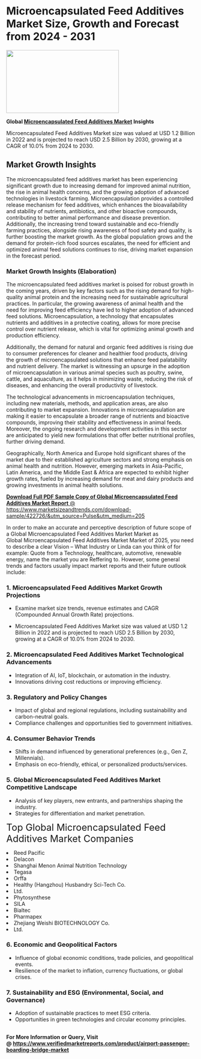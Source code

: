 <H1>Microencapsulated Feed Additives Market Size, Growth and Forecast from 2024 - 2031</H1><img class="aligncenter size-medium wp-image-584254" src="https://thirdeyenews.in/wp-content/uploads/2024/09/Global-Market-Research-300x168.jpeg" alt="" width="300" height="168" /><p><strong>Global&nbsp;<a href="https://www.marketsizeandtrends.com/download-sample/422726/&amp;utm_source=Pulse&amp;utm_medium=205">Microencapsulated Feed Additives Market</a> Insights</strong></p><p>Microencapsulated Feed Additives Market size was valued at USD 1.2 Billion in 2022 and is projected to reach USD 2.5 Billion by 2030, growing at a CAGR of 10.0% from 2024 to 2030.</p><p><h2>Market Growth Insights</h2> <p>The microencapsulated feed additives market has been experiencing significant growth due to increasing demand for improved animal nutrition, the rise in animal health concerns, and the growing adoption of advanced technologies in livestock farming. Microencapsulation provides a controlled release mechanism for feed additives, which enhances the bioavailability and stability of nutrients, antibiotics, and other bioactive compounds, contributing to better animal performance and disease prevention. Additionally, the increasing trend toward sustainable and eco-friendly farming practices, alongside rising awareness of food safety and quality, is further boosting the market growth. As the global population grows and the demand for protein-rich food sources escalates, the need for efficient and optimized animal feed solutions continues to rise, driving market expansion in the forecast period.</p> <p><a href="download-sample-link"></a></p> <h3>Market Growth Insights (Elaboration)</h3> <p>The microencapsulated feed additives market is poised for robust growth in the coming years, driven by key factors such as the rising demand for high-quality animal protein and the increasing need for sustainable agricultural practices. In particular, the growing awareness of animal health and the need for improving feed efficiency have led to higher adoption of advanced feed solutions. Microencapsulation, a technology that encapsulates nutrients and additives in a protective coating, allows for more precise control over nutrient release, which is vital for optimizing animal growth and production efficiency.</p> <p>Additionally, the demand for natural and organic feed additives is rising due to consumer preferences for cleaner and healthier food products, driving the growth of microencapsulated solutions that enhance feed palatability and nutrient delivery. The market is witnessing an upsurge in the adoption of microencapsulation in various animal species such as poultry, swine, cattle, and aquaculture, as it helps in minimizing waste, reducing the risk of diseases, and enhancing the overall productivity of livestock.</p> <p>The technological advancements in microencapsulation techniques, including new materials, methods, and application areas, are also contributing to market expansion. Innovations in microencapsulation are making it easier to encapsulate a broader range of nutrients and bioactive compounds, improving their stability and effectiveness in animal feeds. Moreover, the ongoing research and development activities in this sector are anticipated to yield new formulations that offer better nutritional profiles, further driving demand.</p> <p>Geographically, North America and Europe hold significant shares of the market due to their established agriculture sectors and strong emphasis on animal health and nutrition. However, emerging markets in Asia-Pacific, Latin America, and the Middle East & Africa are expected to exhibit higher growth rates, fueled by increasing demand for meat and dairy products and growing investments in animal health solutions.</p> <p><a href="get-more-link"></p><p><span class=""><strong>Download Full PDF Sample Copy of Global Microencapsulated Feed Additives Market Report</strong> @ <a href="https://www.marketsizeandtrends.com/download-sample/422726/&amp;utm_source=Pulse&amp;utm_medium=205" target="_blank">https://www.marketsizeandtrends.com/download-sample/422726/&amp;utm_source=Pulse&amp;utm_medium=205</a></span></p><p>In order to make an accurate and perceptive description of future scope of a Global&nbsp;Microencapsulated Feed Additives Market Market as Global&nbsp;Microencapsulated Feed Additives Market Market of 2025, you need to describe a clear Vision &ndash; What Industry or Linda can you think of for example: Quote from a Technology, healthcare, automotive, renewable energy, name the market you are Reffering to. However, some general trends and factors usually impact market reports and their future outlook include:</p><h3>1.&nbsp;<strong>Microencapsulated Feed Additives Market Growth Projections</strong></h3><ul><li>Examine market size trends, revenue estimates and CAGR (Compounded Annual Growth Rate) projections.</li><li><p>Microencapsulated Feed Additives Market size was valued at USD 1.2 Billion in 2022 and is projected to reach USD 2.5 Billion by 2030, growing at a CAGR of 10.0% from 2024 to 2030.</p></li></ul><h3>2.&nbsp;<strong>Microencapsulated Feed Additives Market Technological Advancements</strong></h3><ul><li>Integration of AI, IoT, blockchain, or automation in the industry.</li><li>Innovations driving cost reductions or improving efficiency.</li></ul><h3>3.&nbsp;<strong>Regulatory and Policy Changes</strong></h3><ul><li>Impact of global and regional regulations, including sustainability and carbon-neutral goals.</li><li>Compliance challenges and opportunities tied to government initiatives.</li></ul><h3>4.&nbsp;<strong>Consumer Behavior Trends</strong></h3><ul><li>Shifts in demand influenced by generational preferences (e.g., Gen Z, Millennials).</li><li>Emphasis on eco-friendly, ethical, or personalized products/services.</li></ul><h3>5.&nbsp;<strong>Global Microencapsulated Feed Additives Market Competitive Landscape</strong></h3><ul><li>Analysis of key players, new entrants, and partnerships shaping the industry.</li><li>Strategies for differentiation and market penetration.</li></ul><p data-pm-slice="1 1 []"><span style="color: inherit; font-family: inherit; font-size: 25px;">Top Global Microencapsulated Feed Additives Market Companies</span></p><div class="" data-test-id=""><p><li>Reed Pacific</li><li> Delacon</li><li> Shanghai Menon Animal Nutrition Technology</li><li> Tegasa</li><li> Orffa</li><li> Healthy (Hangzhou) Husbandry Sci-Tech Co.</li><li> Ltd.</li><li> Phytosynthese</li><li> SILA</li><li> Bialtec</li><li> Pharmapex</li><li> Zhejiang Weishi BIOTECHNOLOGY Co.</li><li> Ltd.</li></p></div><h3>6.&nbsp;<strong>Economic and Geopolitical Factors</strong></h3><ul><li>Influence of global economic conditions, trade policies, and geopolitical events.</li><li>Resilience of the market to inflation, currency fluctuations, or global crises.</li></ul><h3>7.&nbsp;<strong>Sustainability and ESG (Environmental, Social, and Governance)</strong></h3><ul><li>Adoption of sustainable practices to meet ESG criteria.</li><li>Opportunities in green technologies and circular economy principles.</li></ul><h2><strong style="font-size: 14px;">For More Information or Query, Visit @&nbsp;</strong><a style="background-color: #ffffff; font-size: 14px;" href="https://www.marketsizeandtrends.com/report/microencapsulated-feed-additives-market/" target="_blank">https://www.verifiedmarketreports.com/product/airport-passenger-boarding-bridge-market</a></h2>

